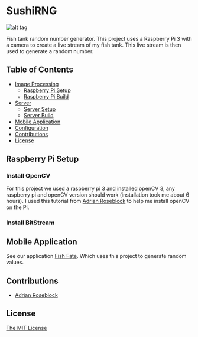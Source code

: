 # SushiRNG

![alt tag](https://github.com/FishyByte/FishFate/blob/master/www/img/fishDemo_2.gif?raw=true)

Fish tank random number generator.
This project uses a Raspberry Pi 3 with a camera to create a live stream of my fish tank. This live stream is then used to generate a random number.

## Table of Contents
- [Image Processing](#image-processing)
    - [Raspberry Pi Setup](#raspberry-pi-setup)
    - [Raspberry Pi Build](#raspberry-pi-build)
- [Server](#server)
    - [Server Setup](#server-setup)
    - [Server Build](#server-build)
- [Mobile Application](#mobile-application)
- [Configuration](#configuration)
- [Contributions](#contributions)
- [License](#license)

## Raspberry Pi Setup

### Install OpenCV
For this project we used a raspberry pi 3 and installed openCV 3, any raspberry pi and openCV version 
should work (installation took me about 6 hours). I used this tutorial from [Adrian Roseblock](http://www.pyimagesearch.com/2016/04/18/install-guide-raspberry-pi-3-raspbian-jessie-opencv-3/)
to help me install openCV on the Pi.

### Install BitStream


## Mobile Application
See our application [Fish Fate](https://github.com/FishyByte/FishFate). Which uses
this project to generate random values. 

## Contributions
- [Adrian Roseblock](https://github.com/jrosebr1)

## License
[The MIT License](LICENSE)